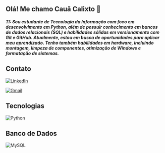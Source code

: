 ## Olá! Me chamo Cauã Calixto 👋

##### TI: Sou estudante de Tecnologia da Informação com foco em desenvolvimento em Python, além de possuir conhecimento em bancos de dados relacionais (SQL) e habilidades sólidas em versionamento com Git e GitHub. Atualmente, estou em busca de oportunidades para aplicar meu aprendizado. Tenho também habilidades em hardware, incluindo montagem, limpeza de componentes, otimização de Windows e formatação de sistemas.


## Contato
[![LinkedIn](https://img.shields.io/badge/LinkedIn-0077B5?style=for-the-badge&logo=linkedin&logoColor=white)](https://www.linkedin.com/in/cauã-calixto-540b8a271//)

 [![Gmail](https://img.shields.io/badge/Gmail-333333?style=for-the-badge&logo=gmail&logoColor=red)](mailto:cauacalixto.almeida@gmail.com)

## Tecnologias 
 ![Python](https://img.shields.io/badge/python-3670A0?style=for-the-badge&logo=python&logoColor=ffdd54)

 ## Banco de Dados
 
 ![MySQL](https://img.shields.io/badge/MySQL-00000F?style=for-the-badge&logo=mysql&logoColor=white)
